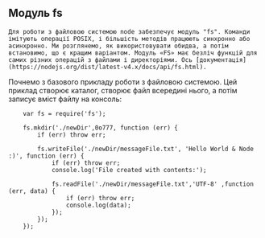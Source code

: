 ## Модуль fs

    Для роботи з файловою системою node забезпечує модуль "fs". Команди імітують операції POSIX, і більшість методів працюють синхронно або асинхронно. Ми розглянемо, як використовувати обидва, а потім встановимо, що є кращим варіантом. Модуль «FS» має безліч функцій для самих різних операцій з файлами і директоріями. Ось [документація](https://nodejs.org/dist/latest-v4.x/docs/api/fs.html).
  
  Почнемо з базового прикладу роботи з файловою системою. Цей приклад створює каталог, створює файл всередині нього, а потім записує вміст файлу на консоль:
  
        var fs = require('fs');

        fs.mkdir('./newDir',0o777, function (err) {
            if (err) throw err;

            fs.writeFile('./newDir/messageFile.txt', 'Hello World & Node :)', function (err) {
                if (err) throw err;
                console.log('File created with contents:');

                fs.readFile('./newDir/messageFile.txt','UTF-8' ,function (err, data) {
                    if (err) throw err;
                    console.log(data);
                });
            });
        });
